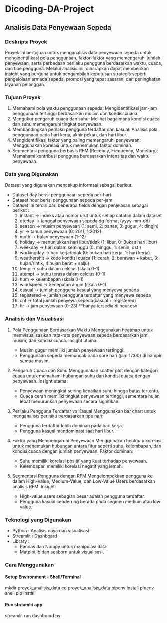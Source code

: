 # Dicoding-DA-Project

## Analisis Data Penyewaan Sepeda

### Deskripsi Proyek
Proyek ini bertujuan untuk menganalisis data penyewaan sepeda untuk mengidentifikasi pola penggunaan, faktor-faktor yang memengaruhi jumlah penyewaan, serta perbedaan perilaku pengguna berdasarkan waktu, cuaca, dan tipe pengguna. Melalui analisis ini, diharapkan dapat memberikan insight yang berguna untuk pengambilan keputusan strategis seperti pengelolaan armada sepeda, promosi yang tepat sasaran, dan peningkatan layanan pelanggan.

### Tujuan Proyek
1. Memahami pola waktu penggunaan sepeda: Mengidentifikasi jam-jam penggunaan tertinggi berdasarkan musim dan kondisi cuaca.
2. Mengukur pengaruh cuaca dan suhu: Melihat bagaimana kondisi cuaca dan suhu memengaruhi tingkat penyewaan.
3. Membandingkan perilaku pengguna terdaftar dan kasual: Analisis pola penggunaan pada hari kerja, akhir pekan, dan hari libur.
4. Mengidentifikasi faktor yang paling memengaruhi penyewaan: Menggunakan korelasi untuk menemukan faktor dominan.
5. Segmentasi pengguna berbasis RFM (Recency, Frequency, Monetary): Memahami kontribusi pengguna berdasarkan intensitas dan waktu penyewaan.

### Data yang Digunakan
Dataset yang digunakan mencakup informasi sebagai berikut. 
- Dataset day berisi penggunaan sepeda per-hari
- Dataset hour berisi penggunaan sepeda per-jam
- Dataset ini terdiri dari beberapa fields dengan penjelasan sebagai berikut : 
    1. instant -> indeks atau nomor urut untuk setiap catatan dalam dataset 
    2. dteday -> tanggal penyewaan sepeda dg format (yyyy-mm-dd)
    3. season -> musim penyewaan (1: semi, 2: panas, 3: gugur, 4: dingin)
    4. yr -> tahun penyewaan (0: 2011, 1:2012)
    5. mnth -> bulan penyewaan (1-12)
    6. holiday -> menunjukkan hari libur/tidak (1: libur, 0: Bukan hari libur)
    7. weekday -> hari dalam seminggu (0: minggu, 1: senin, dst )
    8. workingday -> hari kerja/tidak (0: bukan hari kerja, 1: hari kerja)
    9. weathershit -> kode kondisi cuaca (1: cerah, 2: berawan + kabut, 3: hujan/rintik, 4:hujan berat + salju)
    10. temp -> suhu dalam celcius (skala 0-1)
    11. atempt -> suhu terasa dalam celcius (0-1)
    12. hum -> kelembapan (skala 0-1)
    13. windspeed -> kecepatan angin (skala 0-1)
    14. casual -> jumlah pengguna kasual yang menyewa sepeda 
    15. registered -> jumlah pengguna terdaftar yang menyewa sepeda
    16. cnt -> total jumlah penyewa sepeda(casual + registered)
    17. hr -> jam penyewaan (0-23) **hanya tersedia di hour.csv

### Analisis dan Visualisasi
1. Pola Penggunaan Berdasarkan Waktu
    Menggunakan heatmap untuk memvisualisasikan rata-rata penyewaan sepeda berdasarkan jam, musim, dan kondisi cuaca. Insight utama:
    - Musim gugur memiliki jumlah penyewaan tertinggi.
    - Penggunaan sepeda memuncak pada sore hari (jam 17:00) di hampir semua musim.

2. Pengaruh Cuaca dan Suhu
    Menggunakan scatter plot dengan kategori cuaca untuk memahami hubungan suhu dan kondisi cuaca dengan penyewaan. Insight utama:
    - Penyewaan meningkat seiring kenaikan suhu hingga batas tertentu.
    - Cuaca cerah memiliki tingkat penyewaan tertinggi, sementara hujan lebat menurunkan penyewaan secara signifikan.

3. Perilaku Pengguna Terdaftar vs Kasual
    Menggunakan bar chart untuk menganalisis perilaku berdasarkan tipe hari:
    - Pengguna terdaftar lebih dominan pada hari kerja.
    - Pengguna kasual mendominasi saat hari libur.

4. Faktor yang Mempengaruhi Penyewaan
    Menggunakan heatmap korelasi untuk menemukan hubungan antara fitur seperti suhu, kelembapan, dan kondisi cuaca dengan jumlah penyewaan. Faktor dominan:
    - Suhu memiliki korelasi positif yang kuat terhadap penyewaan.
    - Kelembapan memiliki korelasi negatif yang lemah.

5. Segmentasi Pengguna dengan RFM
    Mengelompokkan pengguna ke dalam High-Value, Medium-Value, dan Low-Value Users berdasarkan analisis RFM. Insight:
    - High-value users sebagian besar adalah pengguna terdaftar.
    - Pengguna kasual cenderung berada pada segmen medium atau low value.

### Teknologi yang Digunakan
- Python : Analisis daya dan visualisasi
- Streamlit : Dashboard
- Library : 
    - Pandas dan Numpy untuk manipulasi data.
    - Matplotlib dan seaborn untuk visualisasi.

### Cara Menggunakan 

#### Setup Environment - Shell/Terminal

mkdir proyek_analisis_data
cd proyek_analisis_data
pipenv install
pipenv shell
pip install 

#### Run streamlit app
streamlit run dashboard.py
